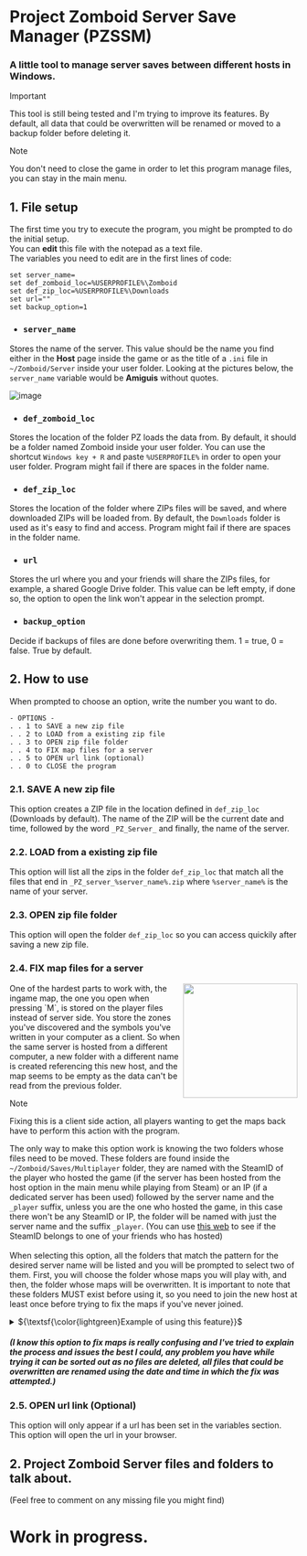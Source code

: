 # Project Zomboid Server Save Manager (PZSSM)

### A little tool to manage server saves between different hosts in Windows.

> [!IMPORTANT]
> This tool is still being tested and I'm trying to improve its features. By default, all data that could be overwritten will be renamed or moved to a backup folder before deleting it.

> [!NOTE]
> You don't need to close the game in order to let this program manage files, you can stay in the main menu.

## 1. File setup

The first time you try to execute the program, you might be prompted to do the initial setup.  
You can **edit** this file with the notepad as a text file.  
The variables you need to edit are in the first lines of code:
```batch
set server_name=
set def_zomboid_loc=%USERPROFILE%\Zomboid
set def_zip_loc=%USERPROFILE%\Downloads
set url="" 
set backup_option=1
```
- ### `server_name`
Stores the name of the server. This value should be the name you find either in the **Host** page inside the game or as the title of a `.ini` file in `~/Zomboid/Server` inside your user folder. Looking at the pictures below, the `server_name` variable would be **Amiguis** without quotes.  
  
![image](https://github.com/pabloherresp/PZ-Server-Save-Manager/assets/16340577/27888743-bbf4-4fe1-917c-f7a36251434c)

- ### `def_zomboid_loc`
Stores the location of the folder PZ loads the data from. By default, it should be a folder named Zomboid inside your user folder. You can use the shortcut `Windows key + R` and paste `%USERPROFILE%` in order to open your user folder.
Program might fail if there are spaces in the folder name.

- ### `def_zip_loc`
Stores the location of the folder where ZIPs files will be saved, and where downloaded ZIPs will be loaded from. By default, the `Downloads` folder is used as it's easy to find and access. Program might fail if there are spaces in the folder name.

- ### `url`
Stores the url where you and your friends will share the ZIPs files, for example, a shared Google Drive folder. This value can be left empty, if done so, the option to open the link won't appear in the selection prompt.

- ### `backup_option`
Decide if backups of files are done before overwriting them. 1 = true, 0 = false. True by default.

## 2. How to use

When prompted to choose an option, write the number you want to do.
```
- OPTIONS -
. . 1 to SAVE a new zip file
. . 2 to LOAD from a existing zip file
. . 3 to OPEN zip file folder
. . 4 to FIX map files for a server
. . 5 to OPEN url link (optional)
. . 0 to CLOSE the program
```

### 2.1. SAVE A new zip file

This option creates a ZIP file in the location defined in `def_zip_loc` (Downloads by default). The name of the ZIP will be the current date and time, followed by the word `_PZ_Server_` and finally, the name of the server.

### 2.2. LOAD from a existing zip file

This option will list all the zips in the folder `def_zip_loc` that match all the files that end in `_PZ_server_%server_name%.zip` where `%server_name%` is the name of your server.

### 2.3. OPEN zip file folder

This option will open the folder `def_zip_loc` so you can access quickily after saving a new zip file.

### 2.4. FIX map files for a server
<img align="right" width="200" src="https://github.com/pabloherresp/PZ-Server-Save-Manager/assets/16340577/990a1ec8-ac90-4196-bbfd-0c9d1f822bfe">  
<p>One of the hardest parts to work with, the ingame map, the one you open when pressing `M`, is stored on the player files instead of server side. You store the zones you've discovered and the symbols you've written in your computer as a client. So when the same server is hosted from a different computer, a new folder with a different name is created referencing this new host, and the map seems to be empty as the data can't be read from the previous folder.</p>

> [!NOTE]
> Fixing this is a client side action, all players wanting to get the maps back have to perform this action with the program.

The only way to make this option work is knowing the two folders whose files need to be moved. These folders are found inside the `~/Zomboid/Saves/Multiplayer` folder, they are named with the SteamID of the player who hosted the game  (if the server has been hosted from the host option in the main menu while playing from Steam) or an IP (if a dedicated server has been used) followed by the server name and the `_player` suffix, unless you are the one who hosted the game, in this case there won't be any SteamID or IP, the folder will be named with just the server name and the suffix `_player`. (You can use [this web](https://www.steamidfinder.com/) to see if the SteamID belongs to one of your friends who has hosted)  
\
When selecting this option, all the folders that match the pattern for the desired server name will be listed and you will be prompted to select two of them. First, you will choose the folder whose maps you will play with, and then, the folder whose maps will be overwritten. It is important to note that these folders MUST exist before using it, so you need to join the new host at least once before trying to fix the maps if you've never joined.  

<details>
<summary>${\textsf{\color{lightgreen}Example of using this feature}}$</summary>
  
Let's see an example, if you are 3 friends, `A, B and C`, with `SteamIDs 001, 002 and 003` respectively (Real IDs are actually longer), playing in a server called `Elephant`, let's say A hosts the first day and all three players join.  

He suddenly can't play the next day, so he uses this program to create a save and sends it to B. Now B uses the program to load the zip he received and can host the server from the Host option in the game. Both B and C join the server and they can check the discovered ingame map and the symbols has been lost so they both leave the game. At this moment, B would use the program again, select this option and choose the folder of the previous host (A) called `001_Elephant_player` and overwrite the files inside his own host folder `Elephant_player`. Player C will firstly choose the same folder of the previous host (A) and then the folder for the new host (B), `002_Elephant_player`. Then both can join the game with the map as they had it the first day. They finish playing and B creates a new zip in order to share it with A for the next day.  

This time A uses the program to load the ZIP from B. A doesn't need to fix maps as his map hasn't updated since the first day. B needs to use the program using the maps from `Elephant_player` (his own host folder) and overwrite `001_Elephant_player` (the folder when A hosts), this folder already exists as it's the one B used the first day, he doesn't need to join once before fixing maps as B and C had to do the second day. Finally, C needs to do the same as B but using `002_Elephant_player` as his first folder (the folder when B hosts), and overwrite the folder when A hosts, he already have both folders as B so he can do it before joining once.  
</details>

##### (I know this option to fix maps is really confusing and I've tried to explain the process and issues the best I could, any problem you have while trying it can be sorted out as no files are deleted, all files that could be overwritten are renamed using the date and time in which the fix was attempted.)

### 2.5. OPEN url link (Optional)
This option will only appear if a url has been set in the variables section. This option will open the url in your browser.

## 2. Project Zomboid Server files and folders to talk about.
(Feel free to comment on any missing file you might find)

# Work in progress.
